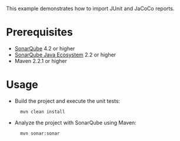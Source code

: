 This example demonstrates how to import JUnit and JaCoCo reports.

Prerequisites
=============
* [SonarQube](http://www.sonarsource.org/downloads/) 4.2 or higher
* [SonarQube Java Ecosystem](http://docs.codehaus.org/x/tZC7DQ) 2.2 or higher
* Maven 2.2.1 or higher


Usage
=====
* Build the project and execute the unit tests:

        mvn clean install

* Analyze the project with SonarQube using Maven:

        mvn sonar:sonar
